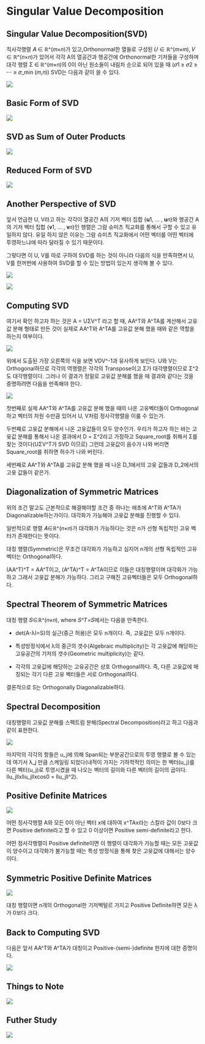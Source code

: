 # Singular Value Decomposition

## Singular Value Decomposition(SVD)

 직사각행렬 𝐴 ∈ ℝ^(𝑚×𝑛)가 있고,Orthonormal한 열들로 구성된  𝑈 ∈ ℝ^(𝑚×𝑚), 𝑉 ∈ ℝ^(𝑛×𝑛)가 있어서 각각 A의 열공간과 행공간에 Orthonormal한 기저들을 구성하며  대각 행렬 Σ ∈ ℝ^(𝑚×𝑛)의 0이 아닌 원소들이 내림차 순으로 되어 있을 때  (𝜎1 ≥ 𝜎2 ≥ ⋯ ≥ 𝜎_min (𝑚,𝑛)) SVD는 다음과 같이 쓸 수 있다. 

![](./Figure/Singular_Value_Decomposition1.JPG)



## Basic Form of SVD  

![](./Figure/Singular_Value_Decomposition2.JPG)



## SVD as Sum of Outer Products

![](./Figure/Singular_Value_Decomposition3.JPG)



## Reduced Form of SVD

![](./Figure/Singular_Value_Decomposition4.JPG)



## Another Perspective of SVD

앞서 언급한 U, V라고 하는 각각이 열공간 A의 기저 벡터 집합 {𝐮1, … , 𝐮𝑛}와 행공간 A의 기저 벡터 집합  {𝐯1, … , 𝐯𝑛}인 행렬은 그람 슈미츠 직교화를 통해서 구할 수 있고 유일하지 않다. 유일 하지 않은 이유는 그람 슈미츠 직교화에서 어떤 벡터를 어떤 벡터에 투영하느냐에 따라 달라질 수 있기 때문이다. 

그렇다면 이 U, V를 따로 구하여 SVD를 하는 것이 아니라 다음의 식을 만족하면서 U, V를 한꺼번에 사용하여 SVD를 할 수 있는 방법이 있는지 생각해 볼 수 있다. 

![](./Figure/Singular_Value_Decomposition5.JPG)

![](./Figure/Singular_Value_Decomposition6.JPG)



## Computing SVD

여기서 확인 하고자 하는 것은 A = UΣV^T 라고 할 때, AA^T와 A^TA를 계산해서 고유값 분해 형태로 만든 것이 실제로 AA^T와 A^TA를 고유값 분해 했을 때와 같은 역할을 하는지 여부이다. 

![](./Figure/Singular_Value_Decomposition7.JPG)

위에서 도출된 가장 오른쪽의 식을 보면 VDV^-1과 유사하게 보인다. U와 V는 Orthogonal하므로 각각의 역행렬은 각각의 Transpose이고 Σ가 대각행렬이므로 Σ^2도 대각행렬이다. 그러나 이 결과가 정말로 고유값 분해를 했을 때 결과와 같다는 것을 증명하려면 다음을 만족해야 한다. 

![](./Figure/Singular_Value_Decomposition8.JPG)

첫번째로 실제 AA^T와 A^TA를 고유값 분해 했을 때의 나온 고유벡터들이 Orthogonal하고 벡터의 차원 수만큼 있어서 U, V처럼 정사각행렬을 이룰 수 있는가. 

두번째로 고윳값 분해에서 나온 고윳값들이 모두 양수인가. 우리가 하고자 하는 바는 고윳값 분해를 통해서 나온 결과에서 D = Σ^2라고 가정하고 Square_root를 취해서 Σ를 찾는 것이다(UΣV^T가 SVD 이므로) 그런데 고윳값이 음수가 나와 버리면 Square_root를 취하면 허수가 나와 버린다.

세번째로 AA^T와 A^TA를 고유값 분해 했을 때 나온 D_1에서의 고윳 값들과 D_2에서의 고윳 값들이 같은가. 



## Diagonalization of Symmetric Matrices

위의 조건 말고도 근본적으로 해결해야할 조건 중 하나는 애초에 A^T와 A^TA가 Diagonalizable하는가이다. 대각화가 가능해야 고윳값 분해를 진행할 수 있다. 

일반적으로 행렬 𝐴∈ℝ^(𝑛×𝑛)가 대각화가 가능하다는 것은 n가 선형 독립적인 고유 벡터가 존재한다는 뜻이다. 

대칭 행렬(Symmetric)은 무조건 대각화가 가능하고 심지어 n개의 선형 독립적인 고유 벡터는 Orthogonal하다.

(AA^T)^T = AA^T이고, (A^TA)^T = A^TA이므로 이들은 대칭행렬이며 대각화가 가능하고 그래서 고윳값 분해가 가능하다. 그리고 구해진 고유벡터들은 모두 Orthogonal하다. 



## Spectral Theorem of Symmetric Matrices

대칭 행렬 𝑆∈ℝ^(𝑛×𝑛), where 𝑆^𝑇=𝑆에서는 다음을 만족한다.

- det(A-λI=S)의 실근(중근 허용)은 모두 n개이다. 즉, 고윳값은 모두 n개이다.

- 특성방정식에서  λ의 중근의 갯수(Algebraic multiplicity)는 각 고윳값에 해당하는 고유공간의 기저의 갯수(Geometric multiplicity)는 같다. 
- 각각의 고윳값에 해당하는 고유공간은 상호 Orthogonal하다. 즉, 다른 고윳값에 매칭되는 각기 다른 고유 벡터들은 서로 Orthogonal하다. 

결론적으로 S는 Orthogonally Diagonalizable하다. 



## Spectral Decomposition

대칭행렬의 고윳값 분해를 스펙트럼 분해(Spectral Decomposition)라고 하고 다음과 같이 표현한다. 

![](./Figure/Singular_Value_Decomposition9.JPG)

마지막의 각각의 항들은 u_j에 의해 Span되는 부분공간으로의 투영 행렬로 볼 수 있는데 여기서 λ_j 만큼 스케일링 되었다(내적이 가지는 기하학적인 의미는 한 벡터(u_j)를 다른 벡터(u_j)로 투영시켰을 때 나오는 벡터의 길이와 다른 벡터의 길이의 곱이다. llu_jllxllu_jllxcos0 = llu_jll^2).  



## Positive Definite Matrices

![](./Figure/Singular_Value_Decomposition10.JPG)

어떤 정사각행렬 A와 모든 0이 아닌 벡터 x에 대하여 x^TAx라는 스칼라 값이 0보다 크면 Positive definite라고 할 수 있고 0 이상이면 Positive semi-definite라고 한다. 

어떤 정사각행렬이 Positive definite이면 이 행렬이 대각화가 가능할 때는 모든 고윳값이 양수이고 대각화가 불가능할 때는 특성 방정식을 통해 찾은 고윳값에 대해서는 양수이다. 



## Symmetric Positive Definite Matrices

![](./Figure/Singular_Value_Decomposition11.JPG)

대칭 행렬이면 n개의 Orthogonal한 기저벡털르 가지고 Positive Definite하면 모든 λ가 0보다 크다. 



## Back to Computing SVD

다음은 앞서 AA^T와 A^TA가 대칭이고 Positive-(semi-)definite 한지에 대한 증명이다.

![](./Figure/Singular_Value_Decomposition12.JPG)



## Things to Note

![](./Figure/Singular_Value_Decomposition13.JPG)



## Futher Study

![](./Figure/Singular_Value_Decomposition14.JPG)
